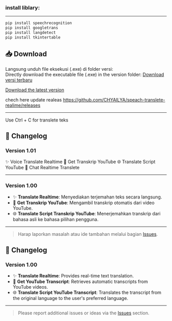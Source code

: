 ### install liblary:
---
```bash
pip install speechrecognition
pip install googletrans
pip install langdetect
pip install tkintertable
``````

## 📥 Download
Langsung unduh file eksekusi (.exe) di folder versi:  
Directly download the executable file (.exe) in the version folder:
[Download versi terbaru](https://drive.google.com/file/d/1GvhjL2LkxfW21JWFbL_ynG8o3KATkW64/view)

[Download the latest version](https://drive.google.com/file/d/1GvhjL2LkxfW21JWFbL_ynG8o3KATkW64/view)

chech here update realeas
https://github.com/CHYAILYA/speach-translete-realime/releases

---


Use Ctrl + C for translete teks
## 📝 Changelog

### **Version 1.01**
✨ Voice Translate Realtime
📜 Get Transkrip YouTube
🌐 Translate Script YouTube
📌 Chat Realtime Translete

---

### **Version 1.00**
- ✨ **Translate Realtime**: Menyediakan terjemahan teks secara langsung.
- 📜 **Get Transkrip YouTube**: Mengambil transkrip otomatis dari video YouTube.
- 🌐 **Translate Script Transkrip YouTube**: Menerjemahkan transkrip dari bahasa asli ke bahasa pilihan pengguna.

---

> Harap laporkan masalah atau ide tambahan melalui bagian [Issues](issues-url).

## 📝 Changelog

### **Version 1.00**
- ✨ **Translate Realtime**: Provides real-time text translation.
- 📜 **Get YouTube Transcript**: Retrieves automatic transcripts from YouTube videos.
- 🌐 **Translate Script YouTube Transcript**: Translates the transcript from the original language to the user's preferred language.

---

> Please report additional issues or ideas via the [Issues](issues-url) section.
